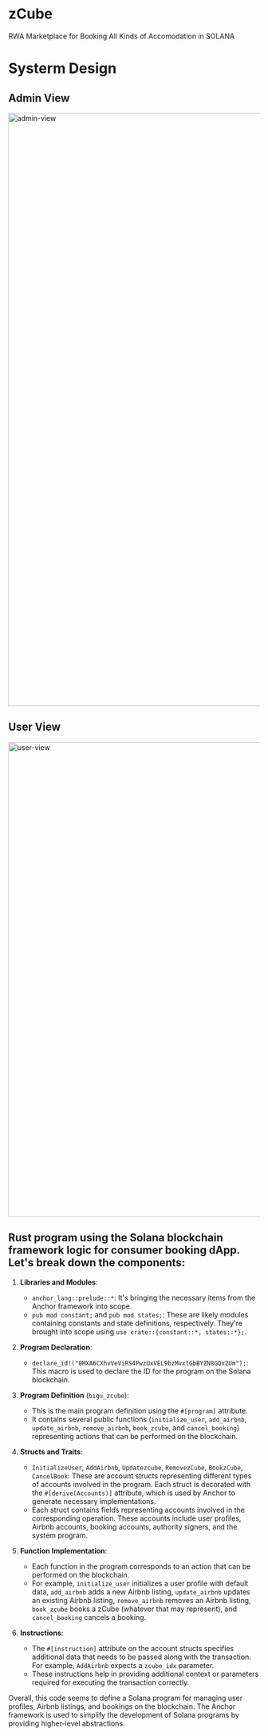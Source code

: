 # zCube
RWA Marketplace for Booking All Kinds of Accomodation in SOLANA

# Systerm Design
## Admin View

<img width="1186" alt="admin-view" src="https://github.com/bigudao/zCube/assets/66848339/2dd7b182-e4b9-4825-9d83-77677d37cd88">

## User View

<img width="949" alt="user-view" src="https://github.com/bigudao/zCube/assets/66848339/0e5d3616-1bce-4223-8862-0f3e072e647d">

## Rust program using the Solana blockchain framework logic for consumer booking dApp. Let's break down the components:

1. **Libraries and Modules**: 
   - `anchor_lang::prelude::*`: It's bringing the necessary items from the Anchor framework into scope.
   - `pub mod constant;` and `pub mod states;`: These are likely modules containing constants and state definitions, respectively. They're brought into scope using `use crate::{constant::*, states::*};`.

2. **Program Declaration**:
   - `declare_id!("8MXA6CXhvVeViRS4PwzUxVEL9bzMvxtGbBYZN8GQx2Um");`: This macro is used to declare the ID for the program on the Solana blockchain.

3. **Program Definition** (`bigu_zcube`):
   - This is the main program definition using the `#[program]` attribute.
   - It contains several public functions (`initialize_user`, `add_airbnb`, `update_airbnb`, `remove_airbnb`, `book_zcube`, and `cancel_booking`) representing actions that can be performed on the blockchain.

4. **Structs and Traits**:
   - `InitializeUser`, `AddAirbnb`, `Updatezcube`, `RemovezCube`, `BookzCube`, `CancelBook`: These are account structs representing different types of accounts involved in the program. Each struct is decorated with the `#[derive(Accounts)]` attribute, which is used by Anchor to generate necessary implementations.
   - Each struct contains fields representing accounts involved in the corresponding operation. These accounts include user profiles, Airbnb accounts, booking accounts, authority signers, and the system program.

5. **Function Implementation**:
   - Each function in the program corresponds to an action that can be performed on the blockchain.
   - For example, `initialize_user` initializes a user profile with default data, `add_airbnb` adds a new Airbnb listing, `update_airbnb` updates an existing Airbnb listing, `remove_airbnb` removes an Airbnb listing, `book_zcube` books a zCube (whatever that may represent), and `cancel_booking` cancels a booking.

6. **Instructions**:
   - The `#[instruction]` attribute on the account structs specifies additional data that needs to be passed along with the transaction. For example, `AddAirbnb` expects a `zcube_idx` parameter.
   - These instructions help in providing additional context or parameters required for executing the transaction correctly.

Overall, this code seems to define a Solana program for managing user profiles, Airbnb listings, and bookings on the blockchain. The Anchor framework is used to simplify the development of Solana programs by providing higher-level abstractions.





